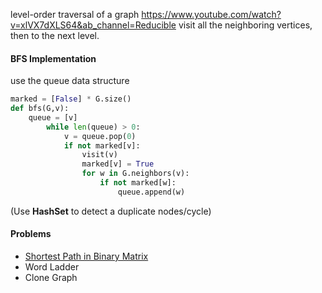 level-order traversal of a graph
https://www.youtube.com/watch?v=xlVX7dXLS64&ab_channel=Reducible
visit all the neighboring vertices, then to the next level.

#### BFS Implementation
use the queue data structure
```python
marked = [False] * G.size()
def bfs(G,v):
	queue = [v]
		while len(queue) > 0:
			v = queue.pop(0)
			if not marked[v]:
				visit(v)
				marked[v] = True
				for w in G.neighbors(v):
					if not marked[w]:
						queue.append(w)
``` 

(Use **HashSet** to detect a duplicate nodes/cycle)


#### Problems
- [Shortest Path in Binary Matrix](https://www.youtube.com/watch?v=YnxUdAO7TAo&ab_channel=NeetCodeIO)
- Word Ladder
- Clone Graph
